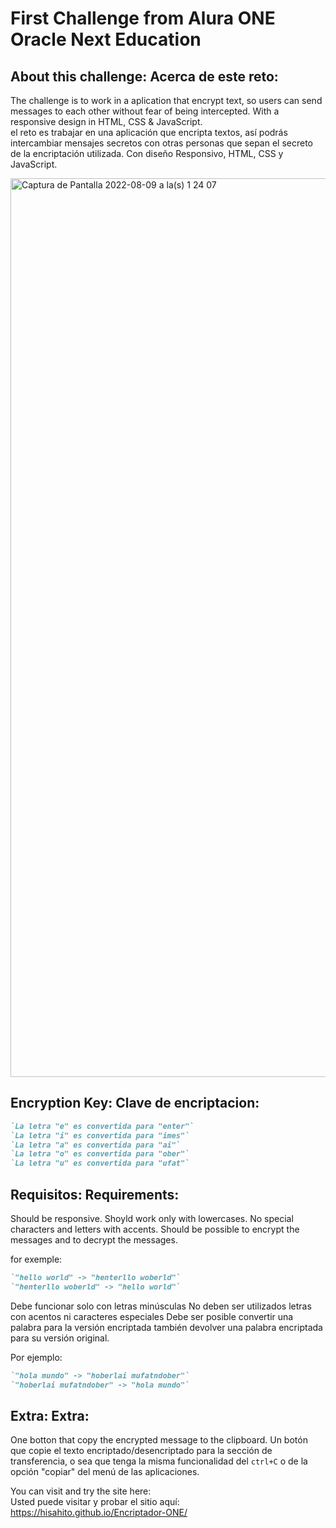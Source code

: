 # First Challenge from Alura ONE Oracle Next Education

About this challenge:
Acerca de este reto:
---
The challenge is to work in a aplication that encrypt text, so users can send messages to each other without fear of being intercepted.
With a responsive design in HTML, CSS & JavaScript.<br>
el reto es trabajar en una aplicación que encripta textos, así podrás intercambiar mensajes secretos con otras personas que sepan el secreto de la encriptación utilizada.
Con diseño Responsivo, HTML, CSS y JavaScript.  

<img width="1438" alt="Captura de Pantalla 2022-08-09 a la(s) 1 24 07" src="https://user-images.githubusercontent.com/83984969/183579128-54f5ac6d-40d9-49cf-8772-5e251f8d54af.png">


Encryption Key:
Clave de encriptacion:
---

```markdown
`La letra "e" es convertida para "enter"`
`La letra "i" es convertida para "imes"`
`La letra "a" es convertida para "ai"`
`La letra "o" es convertida para "ober"`
`La letra "u" es convertida para "ufat"`
```

Requisitos:
Requirements:
---
Should be responsive.
Shoyld work only with lowercases.
No special characters and letters with accents.
Should be possible to encrypt the messages and to decrypt the messages.

for exemple:
```markdown
`"hello world" -> "henterllo woberld"`
`"henterllo woberld" -> "hello world"`
```

Debe funcionar solo con letras minúsculas
No deben ser utilizados letras con acentos ni caracteres especiales
Debe ser posible convertir una palabra para la versión encriptada también devolver una palabra encriptada para su versión original.

Por ejemplo:
```markdown
`"hola mundo" -> "hoberlai mufatndober"`
`"hoberlai mufatndober" -> "hola mundo"`
```

Extra:
Extra:
---

One botton that copy the encrypted message to the clipboard.
Un botón que copie el texto encriptado/desencriptado para la sección de transferencia, o sea que tenga la misma funcionalidad del ```ctrl+C``` o de la opción "copiar" del menú de las aplicaciones.

You can visit and try the site here: <br>
Usted puede visitar y probar el sitio aquí: <br>
https://hisahito.github.io/Encriptador-ONE/

